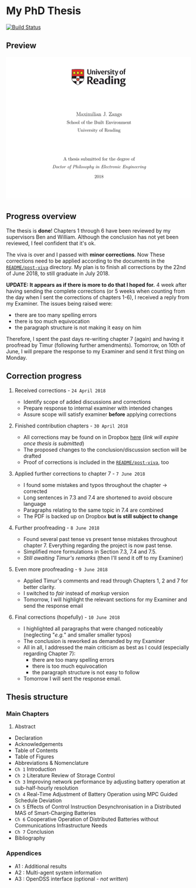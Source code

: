 # My PhD Thesis

[![Build Status](https://travis-ci.com/Muxelmann/phd-thesis.svg?token=7cNEpzpigEcqdnzKv74q&branch=master)](https://travis-ci.com/Muxelmann/phd-thesis)

## Preview

![](https://github.com/Muxelmann/phd-thesis/raw/master/README/cover.png)

## Progress overview

The thesis is **done**! Chapters 1 through 6 have been reviewed by my supervisors Ben and William. Although the conclusion has not yet been reviewed, I feel confident that it's ok.

The viva is over and I passed with **minor corrections**. Now These corrections need to be applied according to the documents in the [`README/post-viva`](https://github.com/Muxelmann/phd-thesis/tree/master/README/post-viva) directory. My plan is to finish all corrections by the 22nd of June 2018, to still graduate in July 2018.

**UPDATE: It appears as if there is more to do that I hoped for.**
4 week after having sending the complete corrections (or 5 weeks when counting from the day when I sent the corrections of chapters 1-6), I received a reply from my Examiner. The issues being raised were:

- there are too many spelling errors
- there is too much equivocation
- the paragraph structure is not making it easy on him

Therefore, I spent the past days re-writing chapter 7 (again) and having it proofread by Timur (following further amendments). Tomorrow, on 10th of June, I will prepare the response to my Examiner and send it first thing on Monday.

## Correction progress

1. Received corrections - `24 April 2018`
    - Identify scope of added discussions and corrections
    - Prepare response to internal examiner with intended changes
    - Assure scope will satisfy examiner **before** applying corrections

2.	Finished contribution chapters - `30 April 2018`
	- All corrections may be found on in Dropbox [here](https://www.dropbox.com/s/pu362ccrpp9ncmc/thesis%20post-viva%20-%20mzangs%20v1.pdf?dl=0) (_link will expire once thesis is submitted_)
	- The proposed changes to the conclusion/discussion section will be drafted
	- Proof of corrections is included in the [`README/post-viva`](https://github.com/Muxelmann/phd-thesis/tree/master/README/post-viva), too

3. Applied further corrections to chapter 7 - `7 June 2018`
	- I found some mistakes and typos throughout the chapter -> corrected
	- Long sentences in 7.3 and 7.4 are shortened to avoid obscure language
	- Paragraphs relating to the same topic in 7.4 are combined
	- The PDF is backed up on Dropbox **but is still subject to change**

4.	Further proofreading - `8 June 2018`
	- Found several past tense vs present tense mistakes throughout chapter 7. Everything regarding the project is now past tense.
	- Simplified more formulations in Section 7.3, 7.4 and 7.5.
	- *Still awaiting Timur's remarks* (then I'll send it off to my Examiner)

5.	Even more proofreading - `9 June 2018`
	- Applied Timur's comments and read through Chapters 1, 2 and 7 for better clarity.
	- I switched to *fair* instead of *markup* version
	- Tomorrow, I will highlight the relevant sections for my Examiner and send the response email

6. Final corrections (hopefully) - `10 June 2018`
	- I highlighted all paragraphs that were changed noticeably (neglecting "*e.g.*" and smaller smaller typos)
	- The conclusion is reworked as demanded by my Examiner
	- All in all, I addressed the main criticism as best as I could (especially regarding Chapter 7):
		- there are too many spelling errors
		- there is too much equivocation
		- the paragraph structure is not easy to follow
	- Tomorrow I will sent the response email. 

## Thesis structure

### Main Chapters

1. Abstract
- Declaration
- Acknowledgements
- Table of Contents
- Table of Figures
- Abbreviations & Nomenclature
- `Ch 1` Introduction
- `Ch 2` Literature Review of Storage Control
- `Ch 3` Improving network performance by adjusting battery operation at sub-half-hourly resolution
- `Ch 4` Real-Time Adjustment of Battery Operation using MPC Guided Schedule Deviation
- `Ch 5` Effects of Control Instruction Desynchronisation in a Distributed MAS of Smart-Charging Batteries
- `Ch 6` Cooperative Operation of Distributed Batteries without Communications Infrastructure Needs
- `Ch 7` Conclusion
- Bibliography

### Appendices

- A1 : Additional results
- A2 : Multi-agent system information
- A3 : OpenDSS interface (optional - *not written*)
